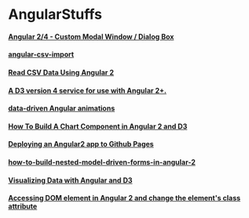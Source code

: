 # AngularStuffs
#### [Angular 2/4 - Custom Modal Window / Dialog Box](http://jasonwatmore.com/post/2017/01/24/angular-2-custom-modal-window-dialog-box)
#### [angular-csv-import](https://www.npmjs.com/package/angular-csv-import)
#### [Read CSV Data Using Angular 2](http://blog.sodhanalibrary.com/2016/10/read-csv-data-using-angular-2.html)
#### [A D3 version 4 service for use with Angular 2+.](https://github.com/tomwanzek/d3-ng2-service)
#### [data-driven Angular animations](https://github.com/tomwanzek/ngx-anime)
#### [How To Build A Chart Component in Angular 2 and D3 ](http://mean.expert/2016/09/17/angular-2-chart-component-revised/)
#### [Deploying an Angular2 app to Github Pages](http://colinmorris.github.io/blog/ng2-poor-mans-deploy)
#### [how-to-build-nested-model-driven-forms-in-angular-2](https://scotch.io/tutorials/how-to-build-nested-model-driven-forms-in-angular-2)

#### [Visualizing Data with Angular and D3](https://medium.com/@lsharir/visualizing-data-with-angular-and-d3-209dde784aeb)
#### [Accessing DOM element in Angular 2 and change the element's class attribute](https://stackoverflow.com/questions/42382033/accessing-dom-element-in-angular-2-and-change-the-elements-class-attribute)
